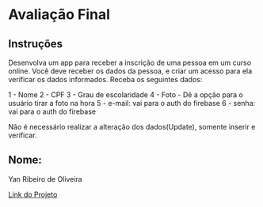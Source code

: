 # Avaliação Final

## Instruções

Desenvolva um app para receber a inscrição de uma pessoa em um curso online. Você deve receber os dados da pessoa, e criar um acesso para ela verificar os dados informados. Receba os seguintes dados:

1 - Nome
2 - CPF
3 - Grau de escolaridade
4 - Foto - Dê a opção para o usuário tirar a foto na hora
5 - e-mail: vai para o auth do firebase
6 - senha: vai para o auth do firebase

Não é necessário realizar a alteração dos dados(Update), somente inserir e verificar.

## Nome:

Yan Ribeiro de Oliveira

[Link do Projeto](https://github.com/Yan22Oliveira/Curso-Online.git)